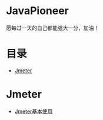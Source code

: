 # JavaPioneer
愿每过一天的自己都能强大一分，加油！

# 目录

+ [Jmeter](#Jmeter)





# Jmeter

+ [Jmeter基本使用](docs/Jmeter/jmeter的使用.md)